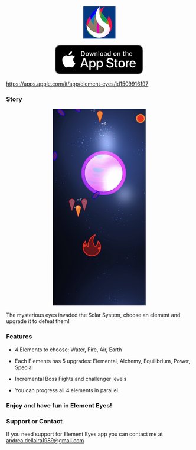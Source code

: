 <p class="aligncenter">
    <img src="icon 87.png" alt="icon" />
</p>

<p class="aligncenter">
    <img src="Download_on_the_App_Store_Badge_US-UK_RGB_blk_092917.svg" alt="icon" />
</p>


https://apps.apple.com/it/app/element-eyes/id1509916197



### Story
<p class="aligncenter">
    <img src="1.jpg" alt="1" width="50%" height="50%"/>
</p> The mysterious eyes invaded the Solar System, choose an element and upgrade it to defeat them!

### Features

 *   4 Elements to choose: Water, Fire, Air, Earth

 *   Each Elements has 5 upgrades: 
    Elemental, Alchemy, Equilibrium, Power, Special 

 *  Incremental Boss Fights and challenger levels 

 *  You can progress all 4 elements in parallel.

### Enjoy and have fun in Element Eyes!

### Support or Contact

If you need support for Element Eyes app you can contact me at andrea.dellaira1989@gmail.com


<style>
.aligncenter {
    text-align: center;
}
</style>


